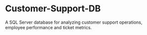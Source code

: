 # Customer-Support-DB
A SQL Server database for analyzing customer support operations, employee performance and ticket metrics.
